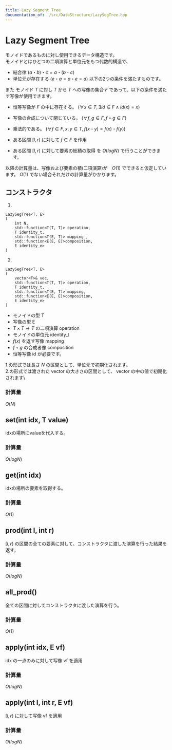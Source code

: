 ```yaml
---
title: Lazy Segment Tree
documentation_of: ./src/DataStructure/LazySegTree.hpp
---
```


# Lazy Segment Tree

モノイドであるものに対し使用できるデータ構造です。\
モノイドとはひとつの二項演算と単位元をもつ代数的構造で、
- 結合律 $(a ・ b) ・ c = a ・ (b ・ c)$
- 単位元が存在する ($e ・ a = a ・ e = a$)
以下の2つの条件を満たすものです。

また モノイド $T$ に対し $T$ から $T$ への写像の集合 $F$ であって、以下の条件を満たす写像が使用できます。
- 恒等写像が $F$ の中に存在する。 ($\forall x \in T, \exists id \in F \land id(x) = x$)
- 写像の合成について閉じている。 ($\forall f, g \in F,  f \circ g \in F$)
- 乗法的である。 ($\forall f \in F, x, y \in T,  f(x・y) = f(x) ・ f(y)$)


- ある区間 $[l, r)$ に対して $f \in F$ を作用
- ある区間 $[l, r)$ に対して要素の総積の取得
を $O(logN)$ で行うことができます。

以降の計算量は、写像および要素の積(二項演算)が　$O(1)$ でできると仮定しています。 $O(1)$ でない場合それだけの計算量がかかります。

## コンストラクタ
1.
```
LazySegTree<T, E> 
(
    int N, 
    std::function<T(T, T)> operation, 
    T identity_t, 
    std::function<T(E, T)> mapping ,
    std::function<E(E, E)>composition, 
    E identity_e>
)
```
2.
```
LazySegTree<T, E> 
(
    vector<T>& vec, 
    std::function<T(T, T)> operation, 
    T identity_t, 
    std::function<T(E, T)> mapping, 
    std::function<E(E, E)>composition, 
    E identity_e>
)
```

- モノイドの型 T
- 写像の型 E
- $T \times T \to T$ の二項演算 operation
- モノイドの単位元 identity_t
- $f(x)$ を返す写像 mapping
- $f \circ g$ の合成者像 composition
- 恒等写像 id
が必要です。

1.の形式では長さ $N$ の区間として、単位元で初期化されます。\
2.の形式では渡された vector の大きさの区間として、 vector の中の値で初期化されます\

### 計算量
$O(N)$




## set(int idx, T value)
idxの場所にvalueを代入する。
### 計算量
$O(logN)$

## get(int idx)
idxの場所の要素を取得する。
### 計算量
$O(1)$

## prod(int l, int r)
$[l, r)$ の区間の全ての要素に対して、コンストラクタに渡した演算を行った結果を返す。
### 計算量
$O(logN)$

## all_prod()
全ての区間に対してコンストラクタに渡した演算を行う。
### 計算量
$O(1)$

## apply(int idx, E vf)
idx の一点のみに対して写像 vf を適用
### 計算量
$O(log N)$

## apply(int l, int r, E vf)
$[l, r)$ に対して写像 vf を適用
### 計算量
$O(log N)$